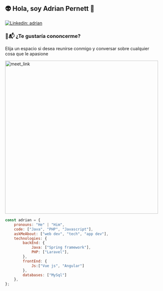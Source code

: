<h2>👽 Hola, soy Adrian Pernett 🤖</h2>



[![Linkedin: adrian](https://calendly.com/avadon2118/30min?month=2024-08://www.linkedin.com/in/adrian-yiuliano-pernett-caballero/)](https://www.linkedin.com/in/adrian-yiuliano-pernett-caballero/)
### 👀📬 ¿Te gustaría cononcerme?

Elija un espacio si desea reunirse conmigo y conversar sobre cualquier cosa que le apasione 

<a href="https://calendly.com/Adrian-pernett/conoceme" target="_blank"><img width="498" alt="meet_link" src="https://user-images.githubusercontent.com/15426564/144297439-f530f383-e73e-41e0-9914-a9b7d3f432e5.png"></a>

```javascript
const adrian = {
    pronouns: "He" | "Him",
    code: ["Java", "PHP", "Javascript"],
    askMeAbout: ["web dev", "tech", "app dev"],
    technologies: {
        backEnd: {
            Java: ["Spring framework"],
            PHP: ["Laravel"],
        },
        frontEnd: {
            Js:["Vue js", "Angular"]
        },
        databases: ["MySql"]
    },
};
```

<!--
**adrianpernettcaballero/adrianpernettcaballero** is a ✨ _special_ ✨ repository because its `README.md` (this file) appears on your GitHub profile.

Here are some ideas to get you started:

- 🔭 I’m currently working on ...
- 🌱 I’m currently learning ...
- 👯 I’m looking to collaborate on ...
- 🤔 I’m looking for help with ...
- 💬 Ask me about ...
- 📫 How to reach me: ...
- 😄 Pronouns: ...
- ⚡ Fun fact: ...

-->
